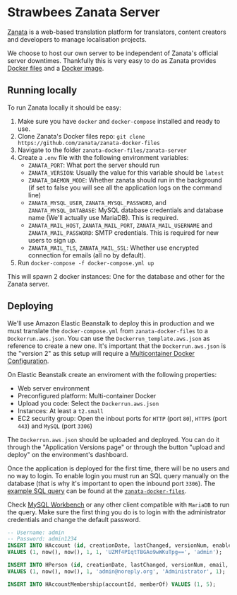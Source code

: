 # Strawbees Zanata Server

[Zanata](http://zanata.org/) is a web-based translation platform for translators, content creators and developers to manage localisation projects.

We choose to host our own server to be independent of Zanata's official server downtimes. Thankfully this is very easy to do as Zanata provides [Docker files](https://github.com/zanata/zanata-docker-files) and a [Docker image](https://hub.docker.com/r/zanata/server/).

## Running locally

To run Zanata locally it should be easy:

1. Make sure you have `docker` and `docker-compose` installed and ready to use.
1. Clone Zanata's Docker files repo: `git clone https://github.com/zanata/zanata-docker-files`
1. Navigate to the folder `zanata-docker-files/zanata-server`
1. Create a `.env` file with the following environment variables:
	- `ZANATA_PORT`: What port the server should run
	- `ZANATA_VERSION`: Usually the value for this variable should be `latest`
	- `ZANATA_DAEMON_MODE`: Whether zanata should run in the background (if set to false you will see all the application logs on the command line)
	- `ZANATA_MYSQL_USER`, `ZANATA_MYSQL_PASSWORD`, and `ZANATA_MYSQL_DATABASE`: MySQL database credentials and database name (We'll actually use MariaDB). This is required.
	- `ZANATA_MAIL_HOST`, `ZANATA_MAIL_PORT`, `ZANATA_MAIL_USERNAME` and `ZANATA_MAIL_PASSWORD`: SMTP credentials. This is required for new users to sign up.
	- `ZANATA_MAIL_TLS`, `ZANATA_MAIL_SSL`: Whether use encrypted connection for emails (all no by default).
1. Run `docker-compose -f docker-compose.yml up`

This will spawn 2 docker instances: One for the database and other for the Zanata server.

## Deploying

We'll use Amazon Elastic Beanstalk to deploy this in production and we must translate the `docker-compose.yml` from `zanata-docker-files` to a `Dockerrun.aws.json`. You can use the `Dockerrun_template.aws.json` as reference to create a new one. It's important that the `Dockerrun.aws.json` is the "version 2" as this setup will require a [Multicontainer Docker Configuration](https://docs.aws.amazon.com/elasticbeanstalk/latest/dg/create_deploy_docker_v2config.html).

On Elastic Beanstalk create an enviroment with the following properties:

- Web server environment
- Preconfigured platform: Multi-container Docker
- Upload you code: Select the `Dockerrun.aws.json`
- Instances: At least a `t2.small`
- EC2 security group: Open the inbout ports for `HTTP` (port `80`), `HTTPS` (port `443`) and `MySQL` (port `3306`)

The `Dockerrun.aws.json` should be uploaded and deployed. You can do it through the "Application Versions page" or through the button "upload and deploy" on the environment's dashboard.

Once the application is deployed for the first time, there will be no users and no way to login. To enable login you must run an SQL query manually on the database (that is why it's important to open the inbound port `3306`). The [example SQL query](https://github.com/zanata/zanata-docker-files/blob/master/zanata-server/conf/admin-user-setup.sql) can be found at the [`zanata-docker-files`](https://github.com/zanata/zanata-docker-files).

Check [MySQL Workbench](https://www.mysql.com/products/workbench/) or any other client compatible with `MariaDB` to run the query. Make sure the first thing you do is to login with the administrator credentials and change the default password.

```sql
-- Username: admin
-- Password: admin1234
INSERT INTO HAccount (id, creationDate, lastChanged, versionNum, enabled, passwordHash, username)
VALUES (1, now(), now(), 1, 1, 'UZMf4PIqtTBGAo9wWKuTpg==', 'admin');

INSERT INTO HPerson (id, creationDate, lastChanged, versionNum, email, `name`, accountId)
VALUES (1, now(), now(), 1, 'admin@noreply.org', 'Administrator', 1);

INSERT INTO HAccountMembership(accountId, memberOf) VALUES (1, 5);
```
